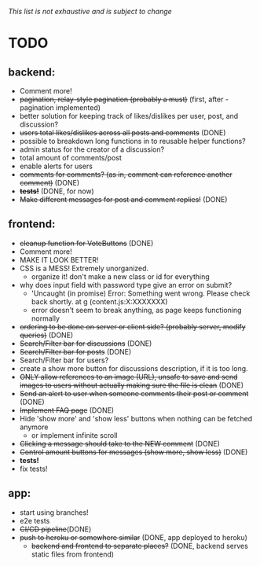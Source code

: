 *This list is not exhaustive and is subject to change*

# TODO

## backend:
- Comment more!
- ~~pagination, relay-style pagination (probably a must)~~ (first, after -pagination implemented)
- better solution for keeping track of likes/dislikes per user, post, and discussion?
- ~~users total likes/dislikes across all posts and comments~~ (DONE)
- possible to breakdown long functions in to reusable helper functions?
- admin status for the creator of a discussion?
- total amount of comments/post
- enable alerts for users
- ~~comments for comments? (as in, comment can reference another comment)~~ (DONE)
- ~~**tests!**~~ (DONE, for now)
- ~~Make different messages for post and comment replies!~~ (DONE)

## frontend:
- ~~cleanup function for VoteButtons~~ (DONE)
- Comment more!
- MAKE IT LOOK BETTER!
- CSS is a MESS! Extremely unorganized.
  - organize it! don't make a new class or id for everything
- why does input field with password type give an error on submit?
  - 'Uncaught (in promise) Error: Something went wrong. Please check back shortly. at g (content.js:X:XXXXXXX)
  - error doesn't seem to break anything, as page keeps functioning normally
- ~~ordering to be done on server or client side? (probably server, modify queries)~~ (DONE)
- ~~Search/Filter bar for discussions~~ (DONE)
- ~~Search/Filter bar for posts~~ (DONE)
- Search/Filter bar for users?
- create a show more button for discussions description, if it is too long.
- ~~ONLY allow references to an image (URL), unsafe to save and send images to users without actually making sure the file is clean~~ (DONE)
- ~~Send an alert to user when someone comments their post or comment~~ (DONE)
- ~~Implement FAQ page~~ (DONE)
- Hide 'show more' and 'show less' buttons when nothing can be fetched anymore
	- or implement infinite scroll
- ~~Clicking a message should take to the NEW comment~~ (DONE)
- ~~Control amount buttons for messages (show more, show less)~~ (DONE)
- **tests!**
- fix tests!

## app:
- start using branches!
- e2e tests
- ~~CI/CD pipeline~~(DONE)
- ~~push to heroku or somewhere similar~~ (DONE, app deployed to heroku)
  - ~~backend and frontend to separate places?~~ (DONE, backend serves static files from frontend)